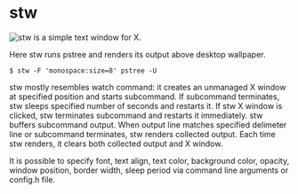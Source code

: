 # stw

![stw](https://github.com/sineemore/stw) is a simple text window for X.

Here stw runs pstree and renders its output above desktop wallpaper.

```
$ stw -F 'monospace:size=8' pstree -U
```

stw mostly resembles watch command:
it creates an unmanaged X window at specified position and starts subcommand.
If subcommand terminates, stw sleeps specified number of seconds and restarts it.
If stw X window is clicked, stw terminates subcommand and restarts it immediately.
stw buffers subcommand output.
When output line matches specified delimeter line or subcommand terminates, stw renders collected output.
Each time stw renders, it clears both collected output and X window.

It is possible to specify font, text align, text color, background color, opacity, window position, border width, sleep period via command line arguments or config.h file.
